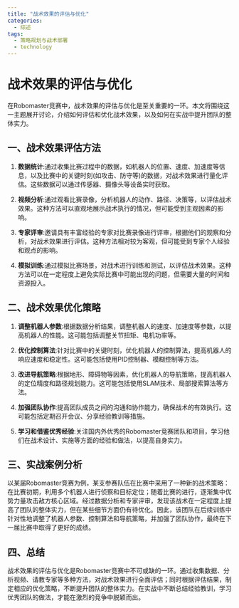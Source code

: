 ```yaml
---  
title: "战术效果的评估与优化"  
categories:  
  - 综述  
tags: 
  - 策略规划与战术部署 
  - technology  
---  
```


# 战术效果的评估与优化

在Robomaster竞赛中，战术效果的评估与优化是至关重要的一环。本文将围绕这一主题展开讨论，介绍如何评估和优化战术效果，以及如何在实战中提升团队的整体实力。

## 一、战术效果评估方法

1. **数据统计**:通过收集比赛过程中的数据，如机器人的位置、速度、加速度等信息，以及比赛中的关键时刻(如攻击、防守等)的数据，对战术效果进行量化评估。这些数据可以通过传感器、摄像头等设备实时获取。

2. **视频分析**:通过观看比赛录像，分析机器人的动作、路径、决策等，以评估战术效果。这种方法可以直观地展示战术执行的情况，但可能受到主观因素的影响。

3. **专家评审**:邀请具有丰富经验的专家对比赛录像进行评审，根据他们的观察和分析，对战术效果进行评估。这种方法相对较为客观，但可能受到专家个人经验和观点的影响。

4. **模拟训练**:通过模拟比赛场景，对战术进行训练和测试，以评估战术效果。这种方法可以在一定程度上避免实际比赛中可能出现的问题，但需要大量的时间和资源投入。

## 二、战术效果优化策略

1. **调整机器人参数**:根据数据分析结果，调整机器人的速度、加速度等参数，以提高机器人的性能。这可能包括调整关节扭矩、电机功率等。

2. **优化控制算法**:针对比赛中的关键时刻，优化机器人的控制算法，提高机器人的响应速度和稳定性。这可能包括使用PID控制器、模糊控制等方法。

3. **改进导航策略**:根据地形、障碍物等因素，优化机器人的导航策略，提高机器人的定位精度和路径规划能力。这可能包括使用SLAM技术、局部搜索算法等方法。

4. **加强团队协作**:提高团队成员之间的沟通和协作能力，确保战术的有效执行。这可能包括定期召开会议、分享经验教训等措施。

5. **学习和借鉴优秀经验**:关注国内外优秀的Robomaster竞赛团队和项目，学习他们在战术设计、实施等方面的经验和做法，以提高自身实力。

## 三、实战案例分析

以某届Robomaster竞赛为例，某支参赛队伍在比赛中采用了一种新的战术策略：在比赛初期，利用多个机器人进行侦察和目标定位；随着比赛的进行，逐渐集中优势力量攻击敌方核心区域。经过数据分析和专家评审，发现该战术在一定程度上提高了团队的整体实力，但在某些细节方面仍有待优化。因此，该团队在后续训练中针对性地调整了机器人参数、控制算法和导航策略，并加强了团队协作，最终在下一届比赛中取得了更好的成绩。

## 四、总结

战术效果的评估与优化是Robomaster竞赛中不可或缺的一环。通过收集数据、分析视频、请教专家等多种方法，对战术效果进行全面评估；同时根据评估结果，制定相应的优化策略，不断提升团队的整体实力。在实战中不断总结经验教训，学习优秀团队的做法，才能在激烈的竞争中脱颖而出。 

